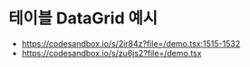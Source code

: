 # 테이블 DataGrid 예시
- https://codesandbox.io/s/2ir84z?file=/demo.tsx:1515-1532
- https://codesandbox.io/s/zu6js2?file=/demo.tsx
